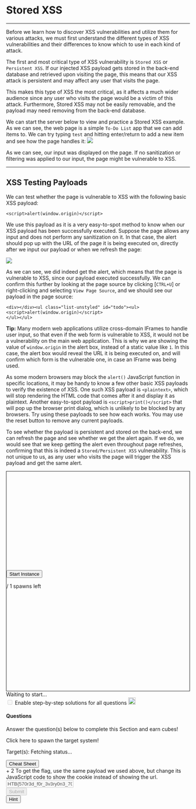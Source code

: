
<h1>Stored XSS</h1>
<hr/>
<p>Before we learn how to discover XSS vulnerabilities and utilize them for various attacks, we must first understand the different types of XSS vulnerabilities and their differences to know which to use in each kind of attack.</p>
<p>The first and most critical type of XSS vulnerability is <code>Stored XSS</code> or <code>Persistent XSS</code>. If our injected XSS payload gets stored in the back-end database and retrieved upon visiting the page, this means that our XSS attack is persistent and may affect any user that visits the page.</p>
<p>This makes this type of XSS the most critical, as it affects a much wider audience since any user who visits the page would be a victim of this attack. Furthermore, Stored XSS may not be easily removable, and the payload may need removing from the back-end database.</p>
<p>We can start the server below to view and practice a Stored XSS example. As we can see, the web page is a simple <code>To-Do List</code> app that we can add items to. We can try typing <code>test</code> and hitting enter/return to add a new item and see how the page handles it:
<img class="website-screenshot" data-url="http://SERVER_IP:PORT/" src="/storage/modules/103/xss_stored_xss.jpg"/></p>
<p>As we can see, our input was displayed on the page. If no sanitization or filtering was applied to our input, the page might be vulnerable to XSS.</p>
<hr/>
<h2>XSS Testing Payloads</h2>
<p>We can test whether the page is vulnerable to XSS with the following basic XSS payload:</p>
<pre><code class="language-html">&lt;script&gt;alert(window.origin)&lt;/script&gt;
</code></pre>
<p>We use this payload as it is a very easy-to-spot method to know when our XSS payload has been successfully executed. Suppose the page allows any input and does not perform any sanitization on it. In that case, the alert should pop up with the URL of the page it is being executed on, directly after we input our payload or when we refresh the page:</p>
<img class="website-screenshot" data-url="http://SERVER_IP:PORT/" src="/storage/modules/103/xss_stored_xss_alert.jpg"/>
<p>As we can see, we did indeed get the alert, which means that the page is vulnerable to XSS, since our payload executed successfully. We can confirm this further by looking at the page source by clicking [<code>CTRL+U</code>] or right-clicking and selecting <code>View Page Source</code>, and we should see our payload in the page source:</p>
<pre><code class="language-html">&lt;div&gt;&lt;/div&gt;&lt;ul class="list-unstyled" id="todo"&gt;&lt;ul&gt;&lt;script&gt;alert(window.origin)&lt;/script&gt;
&lt;/ul&gt;&lt;/ul&gt;
</code></pre>
<div class="card bg-light">
<div class="card-body">
<p class="mb-0"><b>Tip:</b> Many modern web applications utilize cross-domain IFrames to handle user input, so that even if the web form is vulnerable to XSS, it would not be a vulnerability on the main web application. This is why we are showing the value of <code>window.origin</code> in the alert box, instead of a static value like <code>1</code>. In this case, the alert box would reveal the URL it is being executed on, and will confirm which form is the vulnerable one, in case an IFrame was being used.</p>
</div>
</div>
<p>As some modern browsers may block the <code>alert()</code> JavaScript function in specific locations, it may be handy to know a few other basic XSS payloads to verify the existence of XSS. One such XSS payload is <code>&lt;plaintext&gt;</code>, which will stop rendering the HTML code that comes after it and display it as plaintext. Another easy-to-spot payload is <code>&lt;script&gt;print()&lt;/script&gt;</code> that will pop up the browser print dialog, which is unlikely to be blocked by any browsers. Try using these payloads to see how each works. You may use the reset button to remove any current payloads.</p>
<!-- <div class="card bg-light">
    <div class="card-body">
        <p class="mb-0">Note: Modern browsers also have protections against XSS, and may prevent the payload from executing. We can use Firefox 'installed in PwnBox' for our testing. Furthermore, there are advanced techniques and advanced payloads to bypass the XSS protection, and should work on any browser.</p>
    </div>
</div> -->
<p>To see whether the payload is persistent and stored on the back-end, we can refresh the page and see whether we get the alert again. If we do, we would see that we keep getting the alert even throughout page refreshes, confirming that this is indeed a <code>Stored/Persistent XSS</code> vulnerability. This is not unique to us, as any user who visits the page will trigger the XSS payload and get the same alert.</p>
<div class="mb-5 pwnbox-select-card"></div>
<div id="screen" style="height: 600px; border: 1px solid;">
<div class="screenPlaceholder">
<div class="instanceLoading" style="display: none;">
<h1 class="text-center" style="margin-top: 270px;"><i class="fa fa-circle-notch fa-spin"></i>
</h1>
<div class="text-center">Instance is starting...</div>
</div>
<div class="instanceTerminating" style="display: none;">
<h1 class="text-center" style="margin-top: 270px;"><i class="fa fa-circle-notch fa-spin"></i>
</h1>
<div class="text-center">Terminating instance...</div>
</div>
<div class="row instanceStart max-width-canvas">
<div class="col-4"></div>
<div class="col-4">
<button class="startInstanceBtn btn btn-success text-light btn-lg btn-block" style="margin-top: 270px;">Start Instance
                            </button>
<p class="text-center mt-2 font-size-13 font-secondary">
<span class="text-success spawnsLeft">
<i class="fal fa-infinity"></i>
</span> / 1 spawns left
                            </p>
</div>
<div class="col-4"></div>
</div>
</div>
</div>
<div class="row align-center justify-center my-4">
<div class="col-5 justify-start">
<button class="instance-button fullScreenBtn btn btn-light btn-sm float-left" style="display:none;" target="_blank"><i class="fad fa-expand text-success mr-1"></i>  Full Screen
                    </button>
<button class="instance-button terminateInstanceBtn btn btn-light btn-sm ml-2" style="display:none;"><i class="fad fa-times text-danger"></i>  Terminate
                    </button>
<button class="instance-button resetInstanceBtn btn btn-light btn-sm ml-1" style="display:none;"><i class="fad fa-sync text-warning mr-2"></i>  Reset
                    </button>
<div class="btn-group" role="group">
<button class="instance-button extendInstanceBtn btn btn-light btn-sm ml-1" style="display:none;cursor: default;">Life Left:
                            <span class="lifeLeft"></span>m
                        </button>
<button class="extendInstanceBtn extendInstanceBtnClicker btn btn-light btn-sm" data-title="Extend Life" data-toggle="tooltip" style="display:none;"><i class="fa fa-plus text-success"></i></button>
</div>
</div>
<div class="col-7 justify-end pt-2 pr-2 font-size-small text-right" id="statusText">Waiting to
                    start...
                </div>
</div>
<div class="d-inline-block mb-2 solutionSettings solutionSettingsOffsets" id="solutionsModuleSetting">
<div class="border border-secondary p-2 rounded">
<div class="custom-control custom-switch d-flex">
<input class="custom-control-input" disabled="" id="showSolutionsModuleSetting" type="checkbox"/>
<label class="custom-control-label font-size-14 font-weight-normal text-white" for="showSolutionsModuleSetting">
                                Enable step-by-step solutions for all questions
                            </label>
<span aria-hidden="true" class="cursor-pointer font-size-14 ml-1 mr-1 text-white" data-content="Access to this feature is exclusive to annual subscribers. To acquire an annual subscription, kindly proceed by clicking &lt;a href='/billing'&gt;here&lt;/a&gt;." data-html="true" data-placement="top" data-toggle="popover" data-trigger="click" title="Activate Solutions">
<i class="fa fa-info-circle font-size-12"></i>
</span>
<img alt="sparkles-icon-decoration" class="ml-2 w-auto sparkles-icon" height="20" src="/images/sparkles-solid.svg">
</img></div>
</div>
</div>
<div class="card" id="questionsDiv">
<div class="card-body">
<div class="row">
<div class="col-9">
<h4 class="card-title mt-0 font-size-medium">Questions</h4>
<p class="card-title-desc font-size-large font-size-15">Answer the question(s) below
                                to complete this Section and earn cubes!</p>
<span class="spawnTargetBtn spawn-target-text-clone d-none">Click here to spawn the target
                                system!</span>
<p class="card-title-desc font-size-large font-size-15 mb-0">
    Target(s): <span class="text-success">
<span class="target" style="cursor:pointer;">
<i class="fad fa-circle-notch fa-spin"></i>
<span class="spawnTargetBtn">Fetching status...</span>
</span>
</span>
<button class="resetTargetBtn btn btn-light btn-sm" data-title="Reset Target(s)" data-toggle="tooltip" style="cursor: pointer; display: none;">
<i class="fad fa-sync text-warning"></i>
</button>
<br/>
<div class="d-flex align-items-center targetLifeContainer">
<span class="targetLifeTimeContainer" style="display: none;">
            Life Left: <span class="targetLifeTime font-size-15">0</span> minute(s)
                    </span>
</div>
</p>
</div>
<div class="col-3 text-right float-right">
<button class="btn btn-light bg-color-blue-nav mt-2 w-100 d-flex align-items-center" data-target="#cheatSheetModal" data-toggle="modal">
<div><i class="fad fa-file-alt mr-2"></i></div>
<div class="text-center w-100 ml-1">Cheat Sheet</div>
</button>
</div>
</div>
<div>
<div>
<label class="module-question" for="635"><span class="badge badge-soft-dark font-size-14 mr-2">+ 2 <i class="fad fa-cube text-success"></i></span> To get the flag, use the same payload we used above, but change its JavaScript code to show the cookie instead of showing the url.
                            </label>
<div class="row">
<div class="col-lg-12 mb-4">
<input class="form-control text-success" disabled="true" type="text" value="HTB{570r3d_f0r_3v3ry0n3_70_533}"/>
</div>
<div class="d-flex justify-content-end w-100 mr-3">
<div class="mb-4 mr-1 d-flex align-items-center">
<button class="btn btn-primary btn-block btnAnswer" data-question-id="635" disabled="true" id="btnAnswer635">
<div class="submit-button-text">
<i class="fad fa-flag-checkered mr-2"></i> Submit
                                            </div>
<div class="submit-button-loader mx-4 d-none">
<i class="fa fa-circle-notch fa-spin"></i>
</div>
</button>
</div>
<div class="mb-4 mr-1">
<button class="btn btn-outline-warning btn-block" data-target="#hint635" data-toggle="modal" id="hintBtn635"><i class="fad fa-life-ring mr-2"></i> Hint
                                        </button>
</div>
</div>
</div>
<div class="">
</div>
</div>
</div>
</div>
</div>
